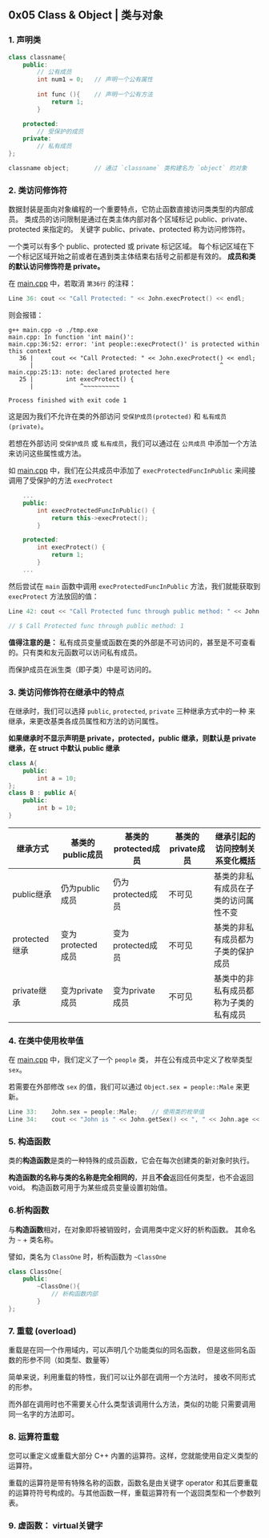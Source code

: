 ## 0x05 Class & Object | 类与对象

### 1. 声明类

```c++
class classname{
    public:
        // 公有成员
        int num1 = 0;   // 声明一个公有属性
        
        int func (){    // 声明一个公有方法
            return 1;
        }

    protected:
        // 受保护的成员
    private:
        // 私有成员
};

classname object;       // 通过 `classname` 类构建名为 `object` 的对象
```

### 2. 类访问修饰符
数据封装是面向对象编程的一个重要特点，它防止函数直接访问类类型的内部成员。
类成员的访问限制是通过在类主体内部对各个区域标记 public、private、protected 来指定的。
关键字 public、private、protected 称为访问修饰符。

一个类可以有多个 public、protected 或 private 标记区域。
每个标记区域在下一个标记区域开始之前或者在遇到类主体结束右括号之前都是有效的。
**成员和类的默认访问修饰符是 private。**


在 [main.cpp](./main.cpp) 中，若取消 `第36行` 的注释：
```c++
Line 36: cout << "Call Protected: " << John.execProtect() << endl;
```
则会报错：
```shell script
g++ main.cpp -o ./tmp.exe
main.cpp: In function 'int main()':
main.cpp:36:52: error: 'int people::execProtect()' is protected within this context
   36 |     cout << "Call Protected: " << John.execProtect() << endl;
      |                                                    ^
main.cpp:25:13: note: declared protected here
   25 |         int execProtect() {
      |             ^~~~~~~~~~~

Process finished with exit code 1
```
这是因为我们不允许在类的外部访问 `受保护成员(protected)` 和 `私有成员(private)`。

若想在外部访问 `受保护成员` 或 `私有成员`，我们可以通过在 `公共成员` 中添加一个方法来访问这些属性或方法。

如 [main.cpp](./main.cpp) 中，我们在公共成员中添加了 `execProtectedFuncInPublic`
来间接调用了受保护的方法 `execProtect`

```c++
    ...
    public:
        int execProtectedFuncInPublic() {
            return this->execProtect();
        }

    protected:
        int execProtect() {
            return 1;
        }
    ...
```

然后尝试在 `main` 函数中调用 `execProtectedFuncInPublic` 方法，我们就能获取到 `execProtect` 方法放回的值：

```c++
Line 42: cout << "Call Protected func through public method: " << John.execProtectedFuncInPublic() << endl;

// $ Call Protected func through public method: 1
```

**值得注意的是：**
私有成员变量或函数在类的外部是不可访问的，甚至是不可查看的。只有类和友元函数可以访问私有成员。

而保护成员在派生类（即子类）中是可访问的。

### 3. 类访问修饰符在继承中的特点

在继承时，我们可以选择 `public`, `protected`, `private` 三种继承方式中的一种
来继承，来更改基类各成员属性和方法的访问属性。

**如果继承时不显示声明是 private，protected，public 继承，则默认是 private 继承，在 struct 中默认 public 继承**

```c++
class A{
    public:
        int a = 10;
};
class B : public A{
    public:
        int b = 10;
}
```

|继承方式|	基类的public成员|	基类的protected成员|	基类的private成员|	继承引起的访问控制关系变化概括|
|----|----|----|----|----|
|public继承|	仍为public成员|	仍为protected成员|	不可见|	基类的非私有成员在子类的访问属性不变|
|protected继承|	变为protected成员|	变为protected成员|	不可见|	基类的非私有成员都为子类的保护成员|
|private继承|	变为private成员|	变为private成员|	不可见|	基类中的非私有成员都称为子类的私有成员|


### 4. 在类中使用枚举值
在 [main.cpp](./main.cpp) 中，我们定义了一个 `people` 类，
并在公有成员中定义了枚举类型 `sex`。

若需要在外部修改 `sex` 的值，我们可以通过 `Object.sex = people::Male` 来更新。

```c++
Line 33:    John.sex = people::Male;    // 使用类的枚举值
Line 34:    cout << "John is " << John.getSex() << ", " << John.age << " year old" << endl;
```

### 5. 构造函数
类的**构造函数**是类的一种特殊的成员函数，它会在每次创建类的新对象时执行。

**构造函数的名称与类的名称是完全相同的**，并且**不会**返回任何类型，也不会返回 void。
构造函数可用于为某些成员变量设置初始值。


### 6.析构函数
与**构造函数**相对，在对象即将被销毁时，会调用类中定义好的析构函数。
其命名为 `~` + 类名称。

譬如，类名为 `ClassOne` 时，析构函数为 `~ClassOne`
```c++
class ClassOne{
    public:
        ~ClassOne(){
            // 析构函数内部
        }
};
```

### 7. 重载 (overload)
重载是在同一个作用域内，可以声明几个功能类似的同名函数，
但是这些同名函数的形参不同（如类型、数量等）

简单来说，利用重载的特性，我们可以让外部在调用一个方法时，
接收不同形式的形参。

而外部在调用时也不需要关心什么类型该调用什么方法，类似的功能
只需要调用同一名字的方法即可。

### 8. 运算符重载
您可以重定义或重载大部分 C++ 内置的运算符。这样，您就能使用自定义类型的运算符。

重载的运算符是带有特殊名称的函数，函数名是由关键字 operator 和其后要重载的运算符符号构成的。与其他函数一样，重载运算符有一个返回类型和一个参数列表。

### 9. 虚函数： virtual关键字